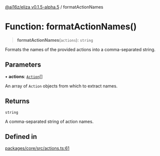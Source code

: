 [@ai16z/eliza v0.1.5-alpha.5](../index.md) / formatActionNames

# Function: formatActionNames()

> **formatActionNames**(`actions`): `string`

Formats the names of the provided actions into a comma-separated string.

## Parameters

• **actions**: [`Action`](../interfaces/Action.md)[]

An array of `Action` objects from which to extract names.

## Returns

`string`

A comma-separated string of action names.

## Defined in

[packages/core/src/actions.ts:61](https://github.com/kylehagler/eliza/blob/main/packages/core/src/actions.ts#L61)
